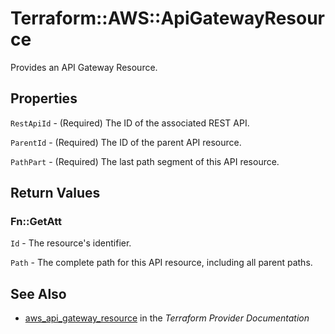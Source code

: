 # Terraform::AWS::ApiGatewayResource

Provides an API Gateway Resource.

## Properties

`RestApiId` - (Required) The ID of the associated REST API.

`ParentId` - (Required) The ID of the parent API resource.

`PathPart` - (Required) The last path segment of this API resource.


## Return Values

### Fn::GetAtt

`Id` - The resource's identifier.

`Path` - The complete path for this API resource, including all parent paths.

## See Also

* [aws_api_gateway_resource](https://www.terraform.io/docs/providers/aws/r/api_gateway_resource.html) in the _Terraform Provider Documentation_